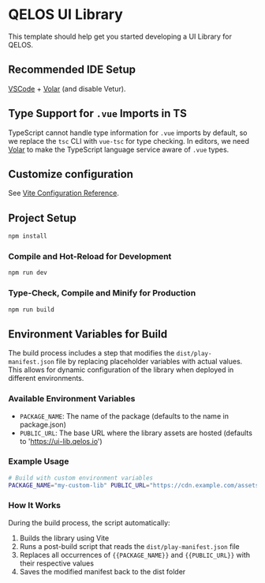 # QELOS UI Library

This template should help get you started developing a UI Library for QELOS.

## Recommended IDE Setup

[VSCode](https://code.visualstudio.com/) + [Volar](https://marketplace.visualstudio.com/items?itemName=Vue.volar) (and disable Vetur).

## Type Support for `.vue` Imports in TS

TypeScript cannot handle type information for `.vue` imports by default, so we replace the `tsc` CLI with `vue-tsc` for type checking. In editors, we need [Volar](https://marketplace.visualstudio.com/items?itemName=Vue.volar) to make the TypeScript language service aware of `.vue` types.

## Customize configuration

See [Vite Configuration Reference](https://vite.dev/config/).

## Project Setup

```sh
npm install
```

### Compile and Hot-Reload for Development

```sh
npm run dev
```

### Type-Check, Compile and Minify for Production

```sh
npm run build
```

## Environment Variables for Build

The build process includes a step that modifies the `dist/play-manifest.json` file by replacing placeholder variables with actual values. This allows for dynamic configuration of the library when deployed in different environments.

### Available Environment Variables

- `PACKAGE_NAME`: The name of the package (defaults to the name in package.json)
- `PUBLIC_URL`: The base URL where the library assets are hosted (defaults to 'https://ui-lib.qelos.io')

### Example Usage

```sh
# Build with custom environment variables
PACKAGE_NAME="my-custom-lib" PUBLIC_URL="https://cdn.example.com/assets" npm run build
```

### How It Works

During the build process, the script automatically:

1. Builds the library using Vite
2. Runs a post-build script that reads the `dist/play-manifest.json` file
3. Replaces all occurrences of `{{PACKAGE_NAME}}` and `{{PUBLIC_URL}}` with their respective values
4. Saves the modified manifest back to the dist folder
